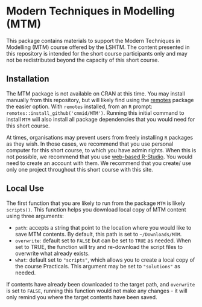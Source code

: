 # Modern Techniques in Modelling (MTM)

This package contains materials to support the Modern Techniques in Modelling (MTM) course offered by the LSHTM. The content presented in this repository is intended for the short course participants only and may not be redistributed beyond the capacity of this short course. 

## Installation 

The MTM package is not available on CRAN at this time. You may install manually from this repository, but will likely find using the [remotes](https://cran.r-project.org/package=remotes) package the easier option. With `remotes` installed, from an `R` prompt: `remotes::install_github('cmmid/MTM')`. Running this initial command to install `MTM` will also install all package dependencies that you would need for this short course.

At times, organisations may prevent users from freely installing `R` packages as they wish. In those cases, we recommend that you use personal computer for this short course, to which you have admin rights. When this is not possible, we recommend that you use [web-based R-Studio](https://posit.cloud/). You would need to create an account with them. We recommend that you create/ use only one project throughout this short course with this site.

## Local Use

The first function that you are likely to run from the package `MTM` is likely `scripts()`. This function helps you download local copy of MTM content using three arguments:  
  
*  `path`: accepts a string that point to the location where you would like to save MTM contents. By default, this path is set to `~/Downloads/MTM`.    
*  `overwrite`: default set to `FALSE` but can be set to `TRUE` as needed. When set to TRUE, the function will try and re-download the script files to overwrite what already exists.   
*  `what`: default set to `"scripts"`, which allows you to create a local copy of the course Practicals. This argument may be set to `"solutions"` as needed.

If contents have already been downloaded to the target path, and `overwrite` is set to `FALSE`, running this function would not make any changes - it will only remind you where the target contents have been saved. 


